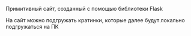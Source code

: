 Примитивный сайт, созданный с помощью библиотеки Flask

На сайт можно подгружать кратинки, которые далее будут локально подгружаться на ПК
